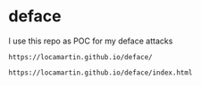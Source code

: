 # deface

I use this repo as POC for my deface attacks

```
https://locamartin.github.io/deface/
```
```
https://locamartin.github.io/deface/index.html
```
